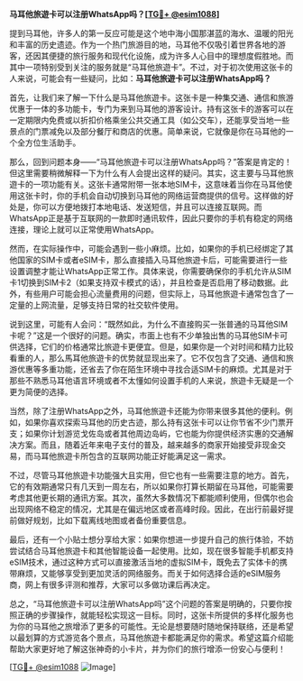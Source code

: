 **马耳他旅遊卡可以注册WhatsApp吗？[[TG💪+ @esim1088](https://t.me/s/esim1088)]**

提到马耳他，许多人的第一反应可能是这个地中海小国那湛蓝的海水、温暖的阳光和丰富的历史遗迹。作为一个热门旅游目的地，马耳他不仅吸引着世界各地的游客，还因其便捷的旅行服务和现代化设施，成为许多人心目中的理想度假胜地。而其中一项特别受到关注的服务就是“马耳他旅遊卡”。不过，对于初次使用这张卡的人来说，可能会有一些疑问，比如：**马耳他旅遊卡可以注册WhatsApp吗？**

首先，让我们来了解一下什么是马耳他旅遊卡。这张卡是一种集交通、通信和旅游优惠于一体的多功能卡，专门为来到马耳他的游客设计。持有这张卡的游客可以在一定期限内免费或以折扣价格乘坐公共交通工具（如公交车），还能享受当地一些景点的门票减免以及部分餐厅和商店的优惠。简单来说，它就像是你在马耳他的一个全方位生活助手。

那么，回到问题本身——“马耳他旅遊卡可以注册WhatsApp吗？”答案是肯定的！但这里需要稍微解释一下为什么有人会提出这样的疑问。其实，这主要与马耳他旅遊卡的一项功能有关。这张卡通常附带一张本地SIM卡，这意味着当你在马耳他使用这张卡时，你的手机会自动切换到马耳他的网络运营商提供的信号。这样做的好处是，你可以方便地拨打本地电话、发送短信，并且可以连接互联网。而WhatsApp正是基于互联网的一款即时通讯软件，因此只要你的手机有稳定的网络连接，理论上就可以正常使用WhatsApp。

然而，在实际操作中，可能会遇到一些小麻烦。比如，如果你的手机已经绑定了其他国家的SIM卡或者eSIM卡，那么直接插入马耳他旅遊卡后，可能需要进行一些设置调整才能让WhatsApp正常工作。具体来说，你需要确保你的手机允许从SIM卡1切换到SIM卡2（如果支持双卡模式的话），并且检查是否启用了移动数据。此外，有些用户可能会担心流量费用的问题，但实际上，马耳他旅遊卡通常包含了一定量的上网流量，足够支持日常的社交软件使用。

说到这里，可能有人会问：“既然如此，为什么不直接购买一张普通的马耳他SIM卡呢？”这是一个很好的问题。确实，市面上也有不少单独出售的马耳他SIM卡可供选择，它们的价格通常比旅遊卡更便宜。但是，如果你是一个对时间和精力比较看重的人，那么馬耳他旅遊卡的优势就显现出来了。它不仅包含了交通、通信和旅游优惠等多重功能，还省去了你在陌生环境中寻找合适SIM卡的麻烦。尤其是对于那些不熟悉马耳他语言环境或者不太懂如何设置手机的人来说，旅遊卡无疑是一个更为简便的选择。

当然，除了注册WhatsApp之外，马耳他旅遊卡还能为你带来很多其他的便利。例如，如果你喜欢探索马耳他的历史古迹，那么持有这张卡可以让你节省不少门票开支；如果你计划游览戈佐岛或者其他周边岛屿，它也能为你提供经济实惠的交通解决方案。而且，随着近年来电子支付的普及，越来越多的商家开始接受非现金交易，而马耳他旅遊卡所包含的互联网功能正好能满足这一需求。

不过，尽管马耳他旅遊卡功能强大且实用，但它也有一些需要注意的地方。首先，它的有效期通常只有几天到一周左右，所以如果你打算长期留在马耳他，可能需要考虑其他更长期的通讯方案。其次，虽然大多数情况下都能顺利使用，但偶尔也会出现网络不稳定的情况，尤其是在偏远地区或者高峰时段。因此，在出行前最好提前做好规划，比如下载离线地图或者备份重要信息。

最后，还有一个小贴士想分享给大家：如果你想进一步提升自己的旅行体验，不妨尝试结合马耳他旅遊卡和其他智能设备一起使用。比如，现在很多智能手机都支持eSIM技术，通过这种方式可以直接激活当地的虚拟SIM卡，既免去了实体卡的携带麻烦，又能够享受到更加灵活的网络服务。而关于如何选择合适的eSIM服务商，网上有很多评测和推荐，大家可以多做功课后再决定。

总之，“马耳他旅遊卡可以注册WhatsApp吗”这个问题的答案是明确的，只要你按照正确的步骤操作，就能轻松实现这一目标。同时，这张卡所提供的多样化服务也为你的马耳他之旅增添了更多的可能性。无论是想要随时随地保持联络，还是希望以最划算的方式游览各个景点，马耳他旅遊卡都能满足你的需求。希望这篇介绍能帮助大家更好地了解这张神奇的小卡片，并为你们的旅行增添一份安心与便利！

[[TG💪+ @esim1088](https://t.me/s/esim1088) ![Image](https://i.postimg.cc/4NQfJmqS/Snipaste-2025-05-13-00-14-12.png)]